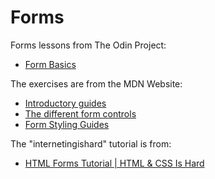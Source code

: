 # Forms

Forms lessons from The Odin Project:

- [Form Basics](https://www.theodinproject.com/lessons/node-path-intermediate-html-and-css-form-basics#assignment)

The exercises are from the MDN Website:

- [Introductory guides](https://developer.mozilla.org/en-US/docs/Learn/Forms#introductory_guides)
- [The different form controls](https://developer.mozilla.org/en-US/docs/Learn/Forms#the_different_form_controls)
- [Form Styling Guides](https://developer.mozilla.org/en-US/docs/Learn/Forms#form_styling_guides)

The "internetingishard" tutorial is from:
- [HTML Forms Tutorial | HTML & CSS Is Hard](https://internetingishard.netlify.app/html-and-css/forms/index.html)
